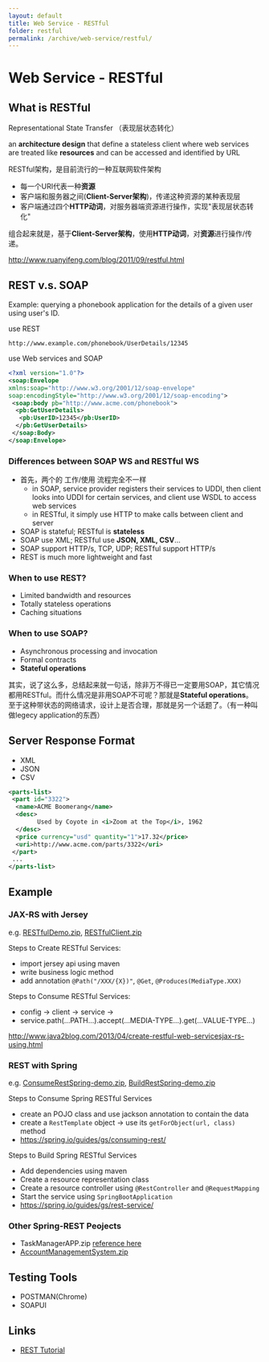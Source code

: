 ```yaml
---
layout: default
title: Web Service - RESTful
folder: restful
permalink: /archive/web-service/restful/
---
```


# Web Service - RESTful

## What is RESTful

Representational State Transfer （表现层状态转化）

an **architecture design** that define a stateless client where web services are treated like **resources** and can be accessed and identified by URL

RESTful架构，是目前流行的一种互联网软件架构
- 每一个URI代表一种**资源**
- 客户端和服务器之间(**Client-Server架构**)，传递这种资源的某种表现层
- 客户端通过四个**HTTP动词**，对服务器端资源进行操作，实现"表现层状态转化"

组合起来就是，基于**Client-Server架构**，使用**HTTP动词**，对**资源**进行操作/传递。

<http://www.ruanyifeng.com/blog/2011/09/restful.html>

## REST v.s. SOAP

Example:
querying a phonebook application for the details of a given user using user's ID.

use REST

```
http://www.example.com/phonebook/UserDetails/12345
```

use Web services and SOAP

~~~ xml
<?xml version="1.0"?>
<soap:Envelope
xmlns:soap="http://www.w3.org/2001/12/soap-envelope"
soap:encodingStyle="http://www.w3.org/2001/12/soap-encoding">
 <soap:body pb="http://www.acme.com/phonebook">
  <pb:GetUserDetails>
   <pb:UserID>12345</pb:UserID>
  </pb:GetUserDetails>
 </soap:Body>
</soap:Envelope>
~~~

### Differences between SOAP WS and RESTful WS

- 首先，两个的 工作/使用 流程完全不一样
  - in SOAP, service provider registers their services to UDDI, then client looks into UDDI for certain services, and client use WSDL to access web services
  - in RESTful, it simply use HTTP to make calls between client and server
- SOAP is stateful; RESTful is **stateless**
- SOAP use XML; RESTful use **JSON, XML, CSV**...
- SOAP support HTTP/s, TCP, UDP; RESTful support HTTP/s
- REST is much more lightweight and fast

### When to use REST?

- Limited bandwidth and resources
- Totally stateless operations
- Caching situations

### When to use SOAP?

- Asynchronous processing and invocation
- Formal contracts
- **Stateful operations**

其实，说了这么多，总结起来就一句话，除非万不得已一定要用SOAP，其它情况都用RESTful。而什么情况是非用SOAP不可呢？那就是**Stateful operations**。
至于这种带状态的网络请求，设计上是否合理，那就是另一个话题了。（有一种叫做legecy application的东西）

## Server Response Format

- XML
- JSON
- CSV

~~~ xml
<parts-list>
 <part id="3322">
  <name>ACME Boomerang</name>
  <desc>
        Used by Coyote in <i>Zoom at the Top</i>, 1962
  </desc>
  <price currency="usd" quantity="1">17.32</price>
  <uri>http://www.acme.com/parts/3322</uri>
 </part>
 ...
</parts-list>
~~~

## Example

### JAX-RS with Jersey

e.g. [RESTfulDemo.zip](https://github.com/chennanni/note-tech/tree/master/web-service/restful/src), [RESTfulClient.zip](https://github.com/chennanni/note-tech/tree/master/web-service/restful/src)

Steps to Create RESTful Services:
- import jersey api using maven
- write business logic method
- add annotation `@Path("/XXX/{X})"`, `@Get`, `@Produces(MediaType.XXX)`

Steps to Consume RESTful Services:
- config -> client -> service ->
- service.path(...PATH...).accept(...MEDIA-TYPE...).get(...VALUE-TYPE...)

<http://www.java2blog.com/2013/04/create-restful-web-servicesjax-rs-using.html>

### REST with Spring

e.g. [ConsumeRestSpring-demo.zip](https://github.com/chennanni/note-tech/tree/master/web-service/restful/src), [BuildRestSpring-demo.zip](https://github.com/chennanni/note-tech/tree/master/web-service/restful/src)

Steps to Consume Spring RESTful Services
- create an POJO class and use jackson annotation to contain the data
- create a `RestTemplate` object -> use its `getForObject(url, class)` method
- <https://spring.io/guides/gs/consuming-rest/>

Steps to Build Spring RESTful Services
- Add dependencies using maven
- Create a resource representation class
- Create a resource controller using `@RestController` and `@RequestMapping`
- Start the service using `SpringBootApplication`
- <https://spring.io/guides/gs/rest-service/>

### Other Spring-REST Peojects

- TaskManagerAPP.zip [reference here](https://dzone.com/articles/crud-using-spring-mvc-40)
- [AccountManagementSystem.zip](https://github.com/chennanni/note-tech/tree/master/web-service/restful/src)

## Testing Tools

- POSTMAN(Chrome)
- SOAPUI

## Links
- [REST Tutorial](http://rest.elkstein.org/2008/02/what-is-rest.html)
